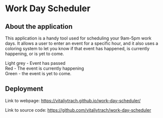 # Work Day Scheduler

## About the application
This application is a handy tool used for scheduling your 9am-5pm work days. It allows a user to enter an event for a specific hour, and it also uses a coloring system to let you know if that event has happened, is currently happening, or is yet to come.

Light grey - Event has passed\
Red - The event is currently happening\
Green - the event is yet to come.

## Deployment
Link to webpage: https://vitaliytrach.github.io/work-day-scheduler/

Link to source code: https://github.com/vitaliytrach/work-day-scheduler